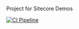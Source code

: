 Project for Sitecore Demos

[![CI Pipeline](https://github.com/WPPOpen/wtsg-sitecore102-demo/actions/workflows/dotnet_build.yml/badge.svg?branch=main&event=workflow_run)](https://github.com/WPPOpen/wtsg-sitecore102-demo/actions/workflows/dotnet_build.yml)
